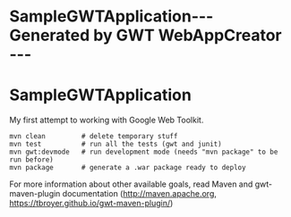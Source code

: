 # SampleGWTApplication--- Generated by GWT WebAppCreator ---
# SampleGWTApplication

My first attempt to working with Google Web Toolkit.
```
mvn clean         # delete temporary stuff
mvn test          # run all the tests (gwt and junit)
mvn gwt:devmode   # run development mode (needs "mvn package" to be run before)
mvn package       # generate a .war package ready to deploy
```

For more information about other available goals, read Maven and gwt-maven-plugin 
documentation (http://maven.apache.org, https://tbroyer.github.io/gwt-maven-plugin/)
